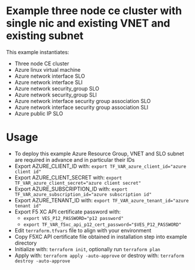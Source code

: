 # Example three node ce cluster with single nic and existing VNET and existing subnet

This example instantiates:

- Three node CE cluster
- Azure linux virtual machine
- Azure network interface SLO
- Azure network interface SLI
- Azure network security_group SLO
- Azure network security_group SLI
- Azure network interface security group association SLO
- Azure network interface security group association SLI
- Azure public IP SLO

# Usage

- To deploy this example Azure Resource Group, VNET and SLO subnet are required in advance and in particular their IDs
- Export AZURE_CLIENT_ID with: `export TF_VAR_azure_client_id="azure client id"`
- Export AZURE_CLIENT_SECRET with: `export TF_VAR_azure_client_secret="azure client secret"`
- Export AZURE_SUBSCRIPTION_ID with: `export TF_VAR_azure_subscription_id="azure subscription id"`
- Export AZURE_TENANT_ID with: `export TF_VAR_azure_tenant_id="azure tenant id"`
- Export F5 XC API certificate password with:
    * `export VES_P12_PASSWORD="p12 password"`
    * `export TF_VAR_f5xc_api_p12_cert_password="$VES_P12_PASSWORD"`
- Edit `terraform.tfvars` file to align with your environment
- Copy F5XC API certificate file obtained in installation step into example directory
- Initialize with: `terraform init`, optionally run `terraform plan`
- Apply with: `terraform apply -auto-approve` or destroy with: `terraform destroy -auto-approve`